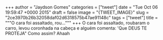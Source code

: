 
+++
author = "Jaydson Gomes"
categories = ["tweet"]
date = "Tue Oct 06 19:59:47 +0000 2015"
draft = false
image = "{TWEET_IMAGE}"
slug = "2ce3970b26b32058daf02d6318575b47ae91148c"
tags = ["tweet"]
title = """O cara foi assaltado, rou..."""
+++
O cara foi assaltado, roubaram o carro, levou coronhada na cabeça e alguém comenta: 'Que DEUS TE PROTEJA" Como assim? Ahaah
